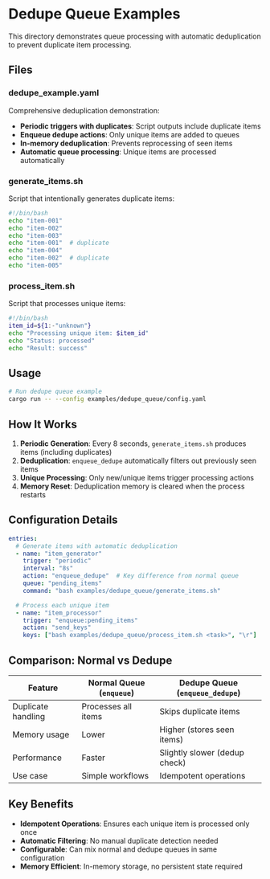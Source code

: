 # Dedupe Queue Examples

This directory demonstrates queue processing with automatic deduplication to prevent duplicate item processing.

## Files

### dedupe_example.yaml
Comprehensive deduplication demonstration:
- **Periodic triggers with duplicates**: Script outputs include duplicate items
- **Enqueue dedupe actions**: Only unique items are added to queues
- **In-memory deduplication**: Prevents reprocessing of seen items
- **Automatic queue processing**: Unique items are processed automatically

### generate_items.sh
Script that intentionally generates duplicate items:
```bash
#!/bin/bash
echo "item-001"
echo "item-002"
echo "item-003"
echo "item-001"  # duplicate
echo "item-004"
echo "item-002"  # duplicate
echo "item-005"
```

### process_item.sh
Script that processes unique items:
```bash
#!/bin/bash
item_id=${1:-"unknown"}
echo "Processing unique item: $item_id"
echo "Status: processed"
echo "Result: success"
```

## Usage

```bash
# Run dedupe queue example
cargo run -- --config examples/dedupe_queue/config.yaml
```

## How It Works

1. **Periodic Generation**: Every 8 seconds, `generate_items.sh` produces items (including duplicates)
2. **Deduplication**: `enqueue_dedupe` automatically filters out previously seen items
3. **Unique Processing**: Only new/unique items trigger processing actions
4. **Memory Reset**: Deduplication memory is cleared when the process restarts

## Configuration Details

```yaml
entries:
  # Generate items with automatic deduplication
  - name: "item_generator"
    trigger: "periodic"
    interval: "8s"
    action: "enqueue_dedupe"  # Key difference from normal queue
    queue: "pending_items"
    command: "bash examples/dedupe_queue/generate_items.sh"

  # Process each unique item
  - name: "item_processor"
    trigger: "enqueue:pending_items"
    action: "send_keys"
    keys: ["bash examples/dedupe_queue/process_item.sh <task>", "\r"]
```

## Comparison: Normal vs Dedupe

| Feature | Normal Queue (`enqueue`) | Dedupe Queue (`enqueue_dedupe`) |
|---------|--------------------------|--------------------------------|
| Duplicate handling | Processes all items | Skips duplicate items |
| Memory usage | Lower | Higher (stores seen items) |
| Performance | Faster | Slightly slower (dedup check) |
| Use case | Simple workflows | Idempotent operations |

## Key Benefits

- **Idempotent Operations**: Ensures each unique item is processed only once
- **Automatic Filtering**: No manual duplicate detection needed
- **Configurable**: Can mix normal and dedupe queues in same configuration
- **Memory Efficient**: In-memory storage, no persistent state required